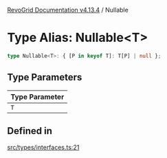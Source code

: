 [RevoGrid Documentation v4.13.4](README.md) / Nullable

# Type Alias: Nullable\<T\>

```ts
type Nullable<T>: { [P in keyof T]: T[P] | null };
```

## Type Parameters

| Type Parameter |
| ------ |
| `T` |

## Defined in

[src/types/interfaces.ts:21](https://github.com/revolist/revogrid/blob/325e86c31155d90566dec588c08b121b0ae7657a/src/types/interfaces.ts#L21)
